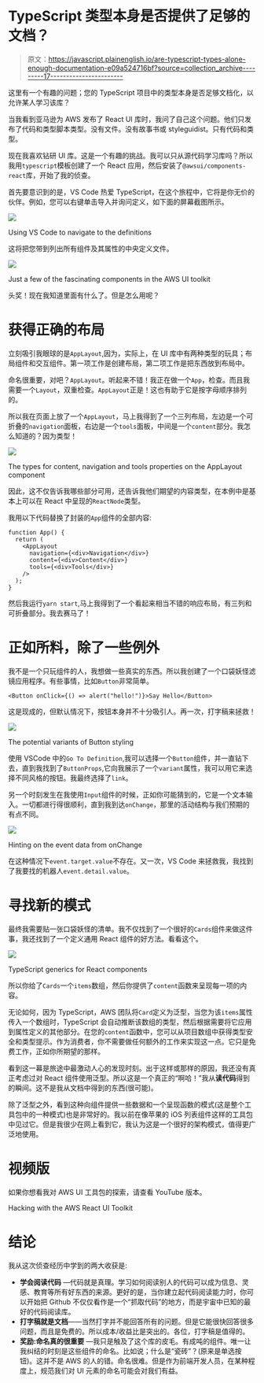 # TypeScript 类型本身是否提供了足够的文档？

> 原文：<https://javascript.plainenglish.io/are-typescript-types-alone-enough-documentation-e09a524716bf?source=collection_archive---------17----------------------->

这里有一个有趣的问题；您的 TypeScript 项目中的类型本身是否足够文档化，以允许某人学习该库？

当我看到亚马逊为 AWS 发布了 React UI 库时，我问了自己这个问题。他们只发布了代码和类型脚本类型。没有文件。没有故事书或 styleguidist。只有代码和类型。

现在我喜欢钻研 UI 库。这是一个有趣的挑战。我可以只从源代码学习库吗？所以我用`typescript`模板创建了一个 React 应用，然后安装了`@awsui/components-react`库，开始了我的侦查。

首先要意识到的是，VS Code 热爱 TypeScript，在这个旅程中，它将是你无价的伙伴。例如，您可以右键单击导入并询问定义，如下面的屏幕截图所示。

![](img/ac7106d37c67edf5c401094c3f4fe820.png)

Using VS Code to navigate to the definitions

这将把您带到列出所有组件及其属性的中央定义文件。

![](img/135cfb95e1027d8b666f45cb8b874360.png)

Just a few of the fascinating components in the AWS UI toolkit

头奖！现在我知道里面有什么了。但是怎么用呢？

# 获得正确的布局

立刻吸引我眼球的是`AppLayout`,因为，实际上，在 UI 库中有两种类型的玩具；布局组件和交互组件。第一项工作是创建布局，第二项工作是把东西放到布局中。

命名很重要，对吧？`AppLayout`。听起来不错！我正在做一个`App`，检查。而且我需要一个`Layout`，双重检查。`AppLayout`正是！这也有助于它是按字母顺序排列的。

所以我在页面上放了一个`AppLayout`，马上我得到了一个三列布局，左边是一个可折叠的`navigation`面板，右边是一个`tools`面板，中间是一个`content`部分。我怎么知道的？因为类型！

![](img/776816d877a5ae98dc95272996084c18.png)

The types for content, navigation and tools properties on the AppLayout component

因此，这不仅告诉我哪些部分可用，还告诉我他们期望的内容类型，在本例中是基本上可以在 React 中呈现的`ReactNode`类型。

我用以下代码替换了封装的`App`组件的全部内容:

```
function App() {
  return (
    <AppLayout
      navigation={<div>Navigation</div>}
      content={<div>Content</div>}
      tools={<div>Tools</div>}
    />
  );
}
```

然后我运行`yarn start`,马上我得到了一个看起来相当不错的响应布局，有三列和可折叠部分。我去赛马了！

# 正如所料，除了一些例外

我不是一个只玩组件的人，我想做一些真实的东西。所以我创建了一个口袋妖怪滤镜应用程序。有些事情，比如`Button`非常简单。

```
<Button onClick={() => alert("hello!")}>Say Hello</Button>
```

这是现成的，但默认情况下，按钮本身并不十分吸引人。再一次，打字稿来拯救！

![](img/526f30051fa82841dc1bf76d030aefad.png)

The potential variants of Button styling

使用 VSCode 中的`Go To Definition`,我可以选择一个`Button`组件，并一直钻下去，直到我找到了`ButtonProps`,它向我展示了一个`variant`属性，我可以用它来选择不同风格的按钮。我最终选择了`link`。

另一个时刻发生在我使用`Input`组件的时候，正如你可能猜到的，它是一个文本输入。一切都进行得很顺利，直到我到达`onChange`，那里的活动结构与我们预期的有点不同。

![](img/343d9109a1ee64503d7b974ce15807b4.png)

Hinting on the event data from onChange

在这种情况下`event.target.value`不存在。又一次，VS Code 来拯救我，我找到了我要找的机器人`event.detail.value`。

# 寻找新的模式

最终我需要贴一张口袋妖怪的清单。我不仅找到了一个很好的`Cards`组件来做这件事，我还找到了一个定义通用 React 组件的好方法。看看这个。

![](img/291df5db2ae04e8e56458aaad79e31d4.png)

TypeScript generics for React components

所以你给了`Cards`一个`items`数组，然后你提供了`content`函数来呈现每一项的内容。

无论如何，因为 TypeScript，AWS 团队将`Card`定义为泛型，当您为该`items`属性传入一个数组时，TypeScript 会自动推断该数组的类型，然后根据需要将它应用到属性定义的其他部分。在您的`content`函数中，您可以从项目数组中获得类型安全和类型提示。作为消费者，你不需要做任何额外的工作来实现这一点。它只是免费工作，正如你所期望的那样。

看到这一幕是旅途中最激动人心的发现时刻。出于这样或那样的原因，我还没有真正考虑过对 React 组件使用泛型。所以这是一个真正的“啊哈！”我从**读代码**得到的瞬间。这不是我从文档中得到的东西(很可能)。

除了泛型之外，看到这种向组件提供一些数据和一个呈现函数的模式(这是整个工具包中的一种模式)也是非常好的。我以前在像苹果的 iOS 列表组件这样的工具包中见过它。但是我很少在网上看到它，我认为这是一个很好的架构模式，值得更广泛地使用。

# **视频版**

如果你想看我对 AWS UI 工具包的探索，请查看 YouTube 版本。

Hacking with the AWS React UI Toolkit

# 结论

我从这次侦查经历中学到的两大收获是:

*   **学会阅读代码** —代码就是真理。学习如何阅读别人的代码可以成为信息、灵感、教育等所有好东西的来源。更好的是，当你建立起代码阅读能力时，你可以开始把 Github 不仅仅看作是一个“抓取代码”的地方，而是宇宙中已知的最好的代码阅读库。
*   **打字稿就是文档**——当然打字并不能回答所有的问题。但是它能很快回答很多问题，而且是免费的。所以成本/收益比是突出的。各位，打字稿是值得的。
*   **奖励:命名真的很重要** —我只是触及了这个库的皮毛。有成吨的组件。唯一让我纠结的时刻是这些组件的命名。比如说；什么是“瓷砖”？(原来是单选按钮)。这并不是 AWS 的人的错。命名很难。但是作为前端开发人员，在某种程度上，规范我们对 UI 元素的命名可能会对我们有益。